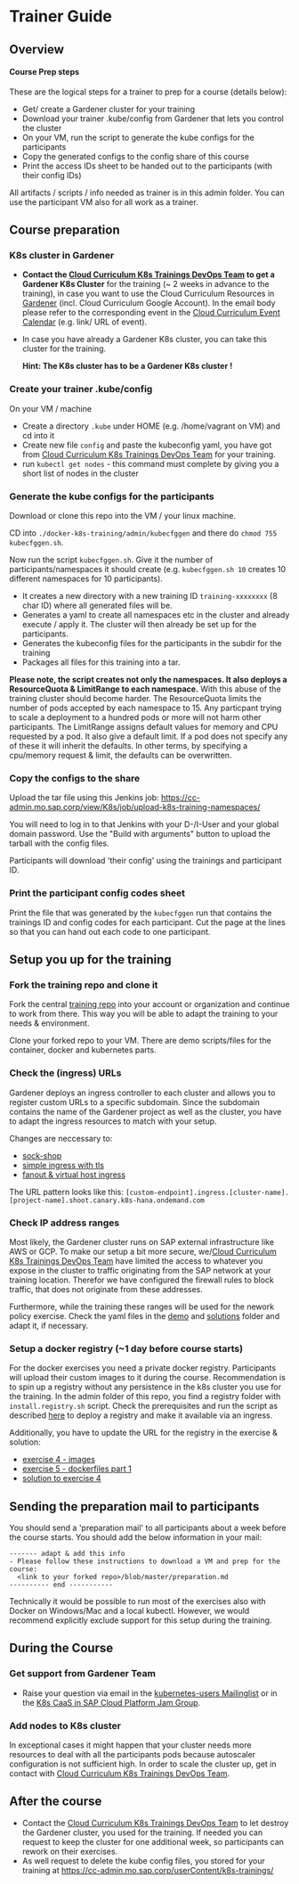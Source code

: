 # Trainer Guide

## Overview

#### Course Prep steps
These are the logical steps for a trainer to prep for a course (details below):
- Get/ create a Gardener cluster for your training
- Download your trainer .kube/config from Gardener that lets you control the cluster
- On your VM, run the script to generate the kube configs for the participants
- Copy the generated configs to the config share of this course
- Print the access IDs sheet to be handed out to the participants (with their config IDs)

All artifacts / scripts / info needed as trainer is in this admin folder.
You can use the participant VM also for all work as a trainer.

## Course preparation

### K8s cluster in Gardener

- **Contact the [Cloud Curriculum K8s Trainings DevOps Team](mailto:DL_5B2CDDFFECB21162D9000010@sap.com?subject=[Docker%20and%20K8s%20fundamentals%20training]%20Request%20for%20trainings%20cluster%20-%20<DateOfYourTraining>) to get a Gardener K8s Cluster** for the training (~ 2 weeks in advance to the training), in case you want to use the Cloud Curriculum Resources in [Gardener](https://github.wdf.sap.corp/pages/kubernetes/gardener/) (incl. Cloud Curriculum Google Account). In the email body please refer to the corresponding event in the [Cloud Curriculum Event Calendar](https://jam4.sapjam.com/groups/zAfXdXPcJGlCUrBScXSWKP/events) (e.g. link/ URL of event).

- In case you have already a Gardener K8s cluster, you can take this cluster for the training.

  **Hint: The K8s cluster has to be a Gardener K8s cluster !**


### Create your trainer .kube/config

On your VM / machine
- Create a directory `.kube` under HOME (e.g. /home/vagrant on VM) and cd into it
- Create new file `config` and paste the kubeconfig yaml, you have got from [Cloud Curriculum K8s Trainings DevOps Team](mailto:DL_5B2CDDFFECB21162D9000010@sap.com?subject=[Docker%20and%20K8s%20fundamentals%20training]%20Request%20for%20trainings%20cluster%20-%20<DateOfYourTraining>) for your training.
- run `kubectl get nodes` - this command must complete by giving you a short list of nodes in the cluster

### Generate the kube configs for the participants

Download or clone this repo into the VM / your linux machine.

CD into `./docker-k8s-training/admin/kubecfggen` and there do `chmod 755 kubecfggen.sh`.

Now run the script `kubecfggen.sh`. Give it the number of participants/namespaces it should create (e.g. `kubecfggen.sh 10` creates 10 different namespaces for 10 participants).
- It creates a new directory with a new training ID `training-xxxxxxxx` (8 char ID) where all generated files will be.
- Generates a yaml to create all namespaces etc in the cluster and already execute / apply it. The cluster will then already be set up for the participants.
- Generates the kubeconfig files for the participants in the subdir for the training
- Packages all files for this training into a tar.

**Please note, the script creates not only the namespaces. It also deploys a ResourceQuota & LimitRange to each namespace.**
With this abuse of the training cluster should become harder. The ResourceQuota limits the number of pods accepted by each namespace to 15. Any particpant trying to scale a deployment to a hundred pods or more will not harm other participants. The LimitRange assigns default values for memory and CPU requested by a pod. It also give a default limit. If a pod does not specify any of these it will inherit the defaults. In other terms, by specifying a cpu/memory request & limit, the defaults can be overwritten.

### Copy the configs to the share

Upload the tar file using this Jenkins job: https://cc-admin.mo.sap.corp/view/K8s/job/upload-k8s-training-namespaces/

You will need to log in to that Jenkins with your D-/I-User and your global domain password. Use the "Build with arguments" button to upload the tarball with the config files.

Participants will download 'their config' using the trainings and participant ID.


### Print the participant config codes sheet

Print the file that was generated by the `kubecfggen` run that contains the trainings ID and config codes for each participant. Cut the page at the lines so that you can hand out each code to one participant.

## Setup you up for the training

### Fork the training repo and clone it
Fork the central [training repo](https://github.wdf.sap.corp/slvi/docker-k8s-training) into your account or organization and continue to work from there. This way you will be able to adapt the training to your needs & environment.

Clone your forked repo to your VM. There are demo scripts/files for the container, docker and kubernetes parts.

### Check the (ingress) URLs
Gardener deploys an ingress controller to each cluster and allows you to register custom URLs to a specific subdomain. Since the subdomain contains the name of the Gardener project as well as the cluster, you have to adapt the ingress resources to match with your setup.

Changes are neccessary to:
* [sock-shop](../kubernetes/demo/00_sock-shop.yaml)
* [simple ingress with tls](../kubernetes/demo/09b_tls_ingress.yaml)
* [fanout & virtual host ingress](../kubernetes/demo/09a_fanout_and_virtual_host_ingress.yaml)

The URL pattern looks like this: `[custom-endpoint].ingress.[cluster-name].[project-name].shoot.canary.k8s-hana.ondemand.com`

### Check IP address ranges
Most likely, the Gardener cluster runs on SAP external infrastructure like AWS or GCP. To make our setup a bit more secure, we/[Cloud Curriculum K8s Trainings DevOps Team](mailto:DL_5B2CDDFFECB21162D9000010@sap.com?subject=[Docker%20and%20K8s%20fundamentals%20training]%20Request%20for%20trainings%20cluster%20-%20<DateOfYourTraining>) have limited the access to whatever you expose in the cluster to traffic originating from the SAP network at your training location. Therefor we have configured the firewall rules to block traffic, that does not originate from these addresses.

Furthermore, while the training these ranges will be used for the nework policy exercise. Check the yaml files in the [demo](../kubernetes/demo/11c_network_policy_ingress.yaml) and [solutions](../kubernetes/solutions/08_network_policy_ingress.yaml) folder and adapt it, if necessary.

### Setup a docker registry (~1 day before course starts)
For the docker exercises you need a private docker registry. Participants will upload their custom images to it during the course. Recommendation is to spin up a registry without any persistence in the k8s cluster you use for the training.
In the admin folder of this repo, you find a registry folder with `install.registry.sh` script. Check the prerequisites and run the script as described [here](./registry/readme.md) to deploy a registry and make it available via an ingress.

Additionally, you have to update the URL for the registry in the exercise & solution:
* [exercise 4 - images](../docker/Exercise%204%20-%20Images.md)
* [exercise 5 - dockerfiles part 1](../docker/Exercise%205%20-%20Dockerfiles%20Part%201.md)
* [solution to exercise 4](../docker/solutions/Solution%20to%20Exercise%204%20-%20Images.md)

## Sending the preparation mail to participants

You should send a 'preparation mail' to all participants about a week before the course starts. You should add the below information in your mail:

```
------- adapt & add this info
- Please follow these instructions to download a VM and prep for the course:
  <link to your forked repo>/blob/master/preparation.md
---------- end -----------
```
Technically it would be possible to run most of the exercises also with Docker on Windows/Mac and a local kubectl. However, we would recommend explicitly exclude support for this setup during the training.

## During the Course

### Get support from Gardener Team
- Raise your question via email in the [kubernetes-users Mailinglist](https://listserv.sap.corp/mailman/listinfo/kubernetes-users) or in the [K8s CaaS in SAP Cloud Platform Jam Group](https://jam4.sapjam.com/groups/Niq7TSBxLlzgb3nroBZJVx/overview_page/e9uqTDxXBRFbk7FJXEA4Cd).

### Add nodes to K8s cluster
In exceptional cases it might happen that your cluster needs more resources to deal with all the participants pods because autoscaler configuration is not sufficient high. In order to scale the cluster up, get in contact with [Cloud Curriculum K8s Trainings DevOps Team](mailto:DL_5B2CDDFFECB21162D9000010@sap.com?subject=[Docker%20and%20K8s%20fundamentals%20training]%20Request%20for%20trainings%20cluster%20-%20<DateOfYourTraining>).

## After the course

- Contact the [Cloud Curriculum K8s Trainings DevOps Team](mailto:DL_5B2CDDFFECB21162D9000010@sap.com?subject=[Docker%20and%20K8s%20fundamentals%20training]%20Request%20for%20trainings%20cluster%20-%20<DateOfYourTraining>) to let destroy the Gardener cluster, you used for the training. If needed you can request to keep the cluster for one additional week, so participants can rework on their exercises.
- As well request to delete the kube config files, you stored for your training at https://cc-admin.mo.sap.corp/userContent/k8s-trainings/
